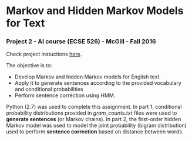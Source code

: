 # Markov and Hidden Markov Models for Text


### Project 2 - AI course (ECSE 526) - McGill - Fall 2016
Check project instuctions [here](http://www.cim.mcgill.ca/~jer/courses/ai/assignments/as2.html).

The objective is to:
- Develop Markov and hidden Markov models for English text.
- Apply it to generate sentences according to the provided vocabulary and conditional probabilities 
- Perform sentence correction using HMM. 

Python (2.7) was used to complete this assignment.
In part 1, conditional probability distributions provided in *gram_counts.txt* files were used to __generate sentences__ (or Markov chains).
In part 2, the first-order hidden Markov model was used to model the joint probability (bigram distribution) used to perform __sentence correction__ based on distance between words.
